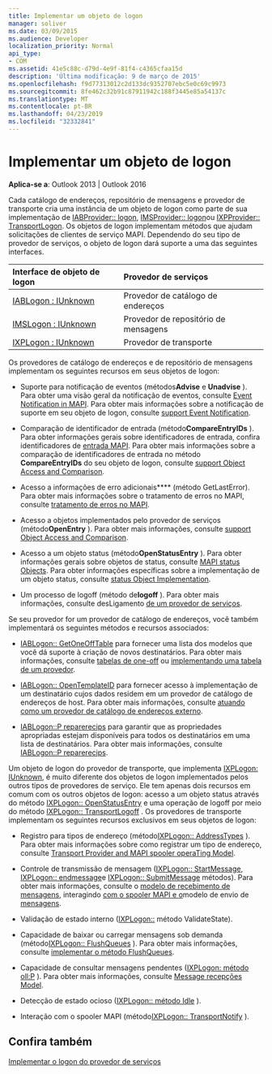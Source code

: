 ```yaml
---
title: Implementar um objeto de logon
manager: soliver
ms.date: 03/09/2015
ms.audience: Developer
localization_priority: Normal
api_type:
- COM
ms.assetid: 41e5c88c-d79d-4e9f-81f4-c4365cfaa15d
description: 'Última modificação: 9 de março de 2015'
ms.openlocfilehash: f9d77313012c2d133dc9352707ebc5e0c69c9973
ms.sourcegitcommit: 8fe462c32b91c87911942c188f3445e85a54137c
ms.translationtype: MT
ms.contentlocale: pt-BR
ms.lasthandoff: 04/23/2019
ms.locfileid: "32332841"
---
```

# <a name="implementing-a-logon-object"></a>Implementar um objeto de logon

  
  
**Aplica-se a**: Outlook 2013 | Outlook 2016 
  
Cada catálogo de endereços, repositório de mensagens e provedor de transporte cria uma instância de um objeto de logon como parte de sua implementação de [IABProvider:: logon](iabprovider-logon.md), [IMSProvider:: logon](imsprovider-logon.md)ou [IXPProvider:: TransportLogon](ixpprovider-transportlogon.md). Os objetos de logon implementam métodos que ajudam solicitações de clientes de serviço MAPI. Dependendo do seu tipo de provedor de serviços, o objeto de logon dará suporte a uma das seguintes interfaces. 
  
|**Interface de objeto de logon**|**Provedor de serviços**|
|:-----|:-----|
|[IABLogon : IUnknown](iablogoniunknown.md) <br/> |Provedor de catálogo de endereços  <br/> |
|[IMSLogon : IUnknown](imslogoniunknown.md) <br/> |Provedor de repositório de mensagens  <br/> |
|[IXPLogon : IUnknown](ixplogoniunknown.md) <br/> |Provedor de transporte  <br/> |
   
Os provedores de catálogo de endereços e de repositório de mensagens implementam os seguintes recursos em seus objetos de logon:
  
- Suporte para notificação de eventos (métodos**Advise** e **Unadvise** ). Para obter uma visão geral da notificação de eventos, consulte [Event Notification in MAPI](event-notification-in-mapi.md). Para obter mais informações sobre a notificação de suporte em seu objeto de logon, consulte [support Event Notification](supporting-event-notification.md). 
    
- Comparação de identificador de entrada (método**CompareEntryIDs** ). Para obter informações gerais sobre identificadores de entrada, confira identificadores de [entrada MAPI](mapi-entry-identifiers.md). Para obter mais informações sobre a comparação de identificadores de entrada no método **CompareEntryIDs** do seu objeto de logon, consulte [support Object Access and Comparison](supporting-object-access-and-comparison.md).
    
- Acesso a informações de erro adicionais**** (método GetLastError). Para obter mais informações sobre o tratamento de erros no MAPI, consulte [tratamento de erros no MAPI](error-handling-in-mapi.md). 
    
- Acesso a objetos implementados pelo provedor de serviços (método**OpenEntry** ). Para obter mais informações, consulte [support Object Access and Comparison](supporting-object-access-and-comparison.md).
    
- Acesso a um objeto status (método**OpenStatusEntry** ). Para obter informações gerais sobre objetos de status, consulte [MAPI status Objects](mapi-status-objects.md). Para obter informações específicas sobre a implementação de um objeto status, consulte [status Object Implementation](status-object-implementation.md).
    
- Um processo de logoff (método de**logoff** ). Para obter mais informações, consulte desLigamento [de um provedor de serviços](shutting-down-a-service-provider.md).
    
Se seu provedor for um provedor de catálogo de endereços, você também implementará os seguintes métodos e recursos associados:
  
- [IABLogon:: GetOneOffTable](iablogon-getoneofftable.md) para fornecer uma lista dos modelos que você dá suporte à criação de novos destinatários. Para obter mais informações, consulte [tabelas de one-off](one-off-tables.md) ou [implementando uma tabela de um provedor](implementing-a-provider-one-off-table.md).
    
- [IABLogon:: OpenTemplateID](iablogon-opentemplateid.md) para fornecer acesso à implementação de um destinatário cujos dados residem em um provedor de catálogo de endereços de host. Para obter mais informações, consulte [atuando como um provedor de catálogo de endereços externo](acting-as-a-foreign-address-book-provider.md). 
    
- [IABLogon::P reparerecips](iablogon-preparerecips.md) para garantir que as propriedades apropriadas estejam disponíveis para todos os destinatários em uma lista de destinatários. Para obter mais informações, consulte [IABLogon::P reparerecips](iablogon-preparerecips.md). 
    
Um objeto de logon do provedor de transporte, que implementa [IXPLogon: IUnknown](ixplogoniunknown.md), é muito diferente dos objetos de logon implementados pelos outros tipos de provedores de serviço. Ele tem apenas dois recursos em comum com os outros objetos de logon: acesso a um objeto status através do método [IXPLogon:: OpenStatusEntry](ixplogon-openstatusentry.md) e uma operação de logoff por meio do método [IXPLogon:: TransportLogoff](ixplogon-transportlogoff.md) . Os provedores de transporte implementam os seguintes recursos exclusivos em seus objetos de logon: 
  
- Registro para tipos de endereço (método[IXPLogon:: AddressTypes](ixplogon-addresstypes.md) ). Para obter mais informações sobre como registrar um tipo de endereço, consulte [Transport Provider and MAPI spooler operaTing Model](transport-provider-and-mapi-spooler-operational-model.md).
    
- Controle de transmissão de mensagem ([IXPLogon:: StartMessage](ixplogon-startmessage.md), [IXPLogon:: endmessage](ixplogon-endmessage.md)e [IXPLogon:: SubmitMessage](ixplogon-submitmessage.md) métodos). Para obter mais informações, consulte o [modelo de recebimento de mensagens](message-reception-model.md), interagindo [com o spooler MAPI e o](interacting-with-the-mapi-spooler.md)modelo de envio de [mensagens](message-submission-model.md).
    
- Validação de estado interno ([IXPLogon::](ixplogon-validatestate.md) método ValidateState). 
    
- Capacidade de baixar ou carregar mensagens sob demanda (método[IXPLogon:: FlushQueues](ixplogon-flushqueues.md) ). Para obter mais informações, consulte [implementar o método FlushQueues](implementing-the-flushqueues-method.md).
    
- Capacidade de consultar mensagens pendentes ([IXPLogon: método oll:P](ixplogon-poll.md) ). Para obter mais informações, consulte [Message recepções Model](message-reception-model.md).
    
- Detecção de estado ocioso ([IXPLogon:: método Idle](ixplogon-idle.md) ). 
    
- Interação com o spooler MAPI (método[IXPLogon:: TransportNotify](ixplogon-transportnotify.md) ). 
    
## <a name="see-also"></a>Confira também



[Implementar o logon do provedor de serviços](implementing-service-provider-logon.md)


